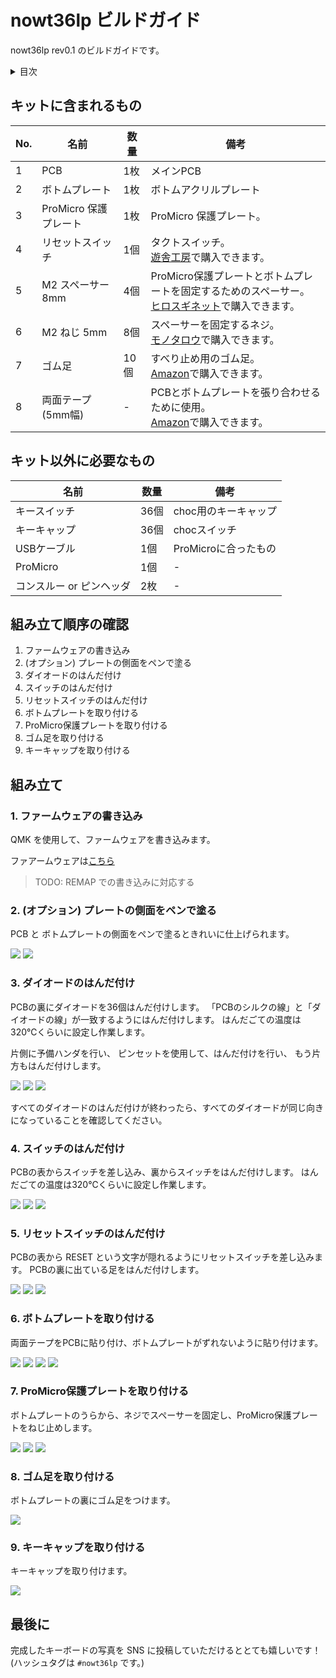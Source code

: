 # nowt36lp ビルドガイド

nowt36lp rev0.1 のビルドガイドです。

<details><summary>目次</summary><div>


<!-- vim-markdown-toc GFM -->

* [キットに含まれるもの](#キットに含まれるもの)
* [キット以外に必要なもの](#キット以外に必要なもの)
* [組み立て順序の確認](#組み立て順序の確認)
* [組み立て](#組み立て)
  * [1. ファームウェアの書き込み](#1-ファームウェアの書き込み)
  * [2. (オプション) プレートの側面をペンで塗る](#2-オプション-プレートの側面をペンで塗る)
  * [3. ダイオードのはんだ付け](#3-ダイオードのはんだ付け)
  * [4. スイッチのはんだ付け](#4-スイッチのはんだ付け)
  * [5. リセットスイッチのはんだ付け](#5-リセットスイッチのはんだ付け)
  * [6. ボトムプレートを取り付ける](#6-ボトムプレートを取り付ける)
  * [7. ProMicro保護プレートを取り付ける](#7-promicro保護プレートを取り付ける)
  * [8. ゴム足を取り付ける](#8-ゴム足を取り付ける)
  * [9. キーキャップを取り付ける](#9-キーキャップを取り付ける)
* [最後に](#最後に)

<!-- vim-markdown-toc -->

</div></details>


## キットに含まれるもの

| No. | 名前                  | 数量 | 備考                                                                                                                                                                    |
|-----|-----------------------|------|-------------------------------------------------------------------------------------------------------------------------------------------------------------------------|
| 1   | PCB                   | 1枚  | メインPCB                                                                                                                                                               |
| 2   | ボトムプレート        | 1枚  | ボトムアクリルプレート                                                                                                                                                  |
| 3   | ProMicro 保護プレート | 1枚  | ProMicro 保護プレート。                                                                                                                                                 |
| 4   | リセットスイッチ      | 1個  | タクトスイッチ。<br>[遊舎工房](https://shop.yushakobo.jp/collections/all-keyboard-parts/products/a0800ts-01-1?variant=37665574977697)で購入できます。                       |
| 5   | M2 スペーサー 8mm     | 4個  | ProMicro保護プレートとボトムプレートを固定するためのスペーサー。<br>[ヒロスギネット](https://www.hirosugi-net.co.jp/shop/c/c10141012/)で購入できます。                      |
| 6   | M2 ねじ 5mm           | 8個  | スペーサーを固定するネジ。<br>[モノタロウ](https://www.monotaro.com/p/4307/6774/)で購入できます。                                                                           |
| 7   | ゴム足                | 10個 | すべり止め用のゴム足。<br>[Amazon](https://www.amazon.co.jp/gp/product/B01B4COI8W/ref=ppx_yo_dt_b_asin_title_o07_s00?ie=UTF8&psc=1)で購入できます。                         |
| 8   | 両面テープ (5mm幅)    | -    | PCBとボトムプレートを張り合わせるために使用。 <br>[Amazon](https://www.amazon.co.jp/gp/product/B00VFSHS1K/ref=ppx_yo_dt_b_asin_title_o02_s00?ie=UTF8&psc=1)で購入できます。 |

## キット以外に必要なもの

| 名前                     | 数量 | 備考                 |
|--------------------------|------|----------------------|
| キースイッチ             | 36個 | choc用のキーキャップ |
| キーキャップ             | 36個 | chocスイッチ         |
| USBケーブル              | 1個  | ProMicroに合ったもの |
| ProMicro                 | 1個  | -                    |
| コンスルー or ピンヘッダ | 2枚  | -                    |


## 組み立て順序の確認

1. ファームウェアの書き込み
2. (オプション) プレートの側面をペンで塗る
3. ダイオードのはんだ付け
4. スイッチのはんだ付け
5. リセットスイッチのはんだ付け
6. ボトムプレートを取り付ける
7. ProMicro保護プレートを取り付ける
8. ゴム足を取り付ける
9. キーキャップを取り付ける


## 組み立て

### 1. ファームウェアの書き込み

QMK を使用して、ファームウェアを書き込みます。

ファアームウェアは[こちら](https://github.com/tamago324/qmk_firmware/tree/nowt36/keyboards/tamago324/nowt36lp)

> TODO: REMAP での書き込みに対応する

### 2. (オプション) プレートの側面をペンで塗る

PCB と ボトムプレートの側面をペンで塗るときれいに仕上げられます。

![](assets/2_1.JPG)
![](assets/2_2.JPG)


### 3. ダイオードのはんだ付け

PCBの裏にダイオードを36個はんだ付けします。
「PCBのシルクの線」と「ダイオードの線」が一致するようにはんだ付けします。
はんだごての温度は320℃くらいに設定し作業します。

片側に予備ハンダを行い、
ピンセットを使用して、はんだ付けを行い、
もう片方もはんだ付けします。

![](assets/3_1.JPG)
![](assets/3_2.JPG)
![](assets/3_3.JPG)


すべてのダイオードのはんだ付けが終わったら、すべてのダイオードが同じ向きになっていることを確認してください。

### 4. スイッチのはんだ付け

PCBの表からスイッチを差し込み、裏からスイッチをはんだ付けします。
はんだごての温度は320℃くらいに設定し作業します。

![](assets/4_1.JPG)
![](assets/4_2.JPG)
![](assets/4_3.JPG)


### 5. リセットスイッチのはんだ付け

PCBの表から RESET という文字が隠れるようにリセットスイッチを差し込みます。
PCBの裏に出ている足をはんだ付けします。

![](assets/5_1.JPG)
![](assets/5_2.JPG)
![](assets/5_3.JPG)


### 6. ボトムプレートを取り付ける

両面テープをPCBに貼り付け、ボトムプレートがずれないように貼り付けます。

![](assets/6_1.JPG)
![](assets/6_2.JPG)
![](assets/6_3.JPG)
![](assets/6_4.JPG)


### 7. ProMicro保護プレートを取り付ける

ボトムプレートのうらから、ネジでスペーサーを固定し、ProMicro保護プレートをねじ止めします。

![](assets/7_1.JPG)
![](assets/7_2.JPG)
![](assets/7_3.JPG)

### 8. ゴム足を取り付ける

ボトムプレートの裏にゴム足をつけます。

![](assets/8_1.JPG)

### 9. キーキャップを取り付ける

キーキャップを取り付けます。

![](assets/9_1.JPG)

## 最後に

完成したキーボードの写真を SNS に投稿していただけるととても嬉しいです！
(ハッシュタグは `#nowt36lp` です。)


